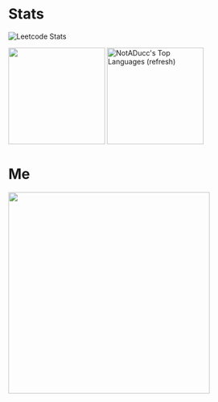# Stats

![Leetcode Stats](https://leetcard.jacoblin.cool/Gwilom)

<picture>
  <source
    srcset="https://github-readme-streak-stats.herokuapp.com?user=notaducc&theme=omni&border=404040&background=101010&card_width=465&number_format#gh-dark-mode-only?"
  />
  <source
    srcset="https://github-readme-streak-stats.herokuapp.com?user=notaducc&theme=ayu-light&border=e2e2e2&background=ffffff&card_width=465#gh-light-mode-only?"
  />
  <img src="https://github-readme-stats.vercel.app/api?username=notaducc&show_icons=true?" height="192px"/>
</picture>
<a href="https://github-readme-stats.vercel.app/api/top-langs/?username=notaducc&hide=jupyter%20notebook,css&size_weight=0.5&langs_count=8&count_weight=0.5&layout=compact&theme=omni&border_color=404040&bg_color=101010&number_format#gh-dark-mode-only"><img alt="NotADucc's Top Languages (refresh)" src="https://github-readme-stats.vercel.app/api/top-langs/?username=notaducc&hide=jupyter%20notebook,css&size_weight=0.5&langs_count=8&count_weight=0.5&layout=compact&theme=omni&border_color=404040&bg_color=101010&number_format#gh-dark-mode-only?" height="192px"/></a>


# Me
<img src="https://i.imgur.com/qXyjT2u.jpg" width="400">
